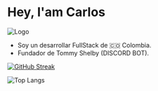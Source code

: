 
# Hey, I'am Carlos

![Logo](https://dev-to-uploads.s3.amazonaws.com/uploads/articles/th5xamgrr6se0x5ro4g6.png)

* Soy un desarrollar FullStack de 🇨🇴 Colombia.
* Fundador de Tommy Shelby (DISCORD BOT).

[![GitHub Streak](https://github-readme-streak-stats.herokuapp.com?user=DeveloperTI0001&theme=shadow-red&hide_border=true)](https://git.io/streak-stats)

![Top Langs](https://github-readme-stats.vercel.app/api/top-langs/?username=anuraghazra&hide_progress=false)

